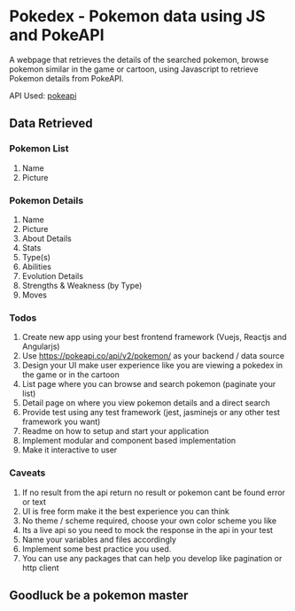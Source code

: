 # Pokedex - Pokemon data using JS and PokeAPI
A webpage that retrieves the details of the searched pokemon, browse pokemon similar in the game or cartoon, using Javascript to retrieve Pokemon details from PokeAPI.

API Used: [pokeapi](https://pokeapi.co/api/v2/pokemon/)

## Data Retrieved

### Pokemon List
1. Name
2. Picture

### Pokemon Details
1. Name
2. Picture
3. About Details
4. Stats
5. Type(s)
6. Abilities
7. Evolution Details
8. Strengths & Weakness (by Type)
9. Moves

### Todos
1. Create new app using your best frontend framework (Vuejs, Reactjs and Angularjs)
2. Use https://pokeapi.co/api/v2/pokemon/ as your backend / data source
3. Design your UI make user experience like you are viewing a pokedex in the game or in the cartoon
4. List page where you can browse and search pokemon (paginate your list)
5. Detail page on where you view pokemon details and a direct search
6. Provide test using any test framework (jest, jasminejs or any other test framework you want)
7. Readme on how to setup and start your application
8. Implement modular and component based implementation
9. Make it interactive to user

### Caveats
1. If no result from the api return no result or pokemon cant be found error or text
2. UI is free form make it the best experience you can think
3. No theme / scheme required, choose your own color scheme you like
4. Its a live api so you need to mock the response in the api in your test
5. Name your variables and files accordingly
6. Implement some best practice you used.
7. You can use any packages that can help you develop like pagination or http client


## Goodluck be a pokemon master
